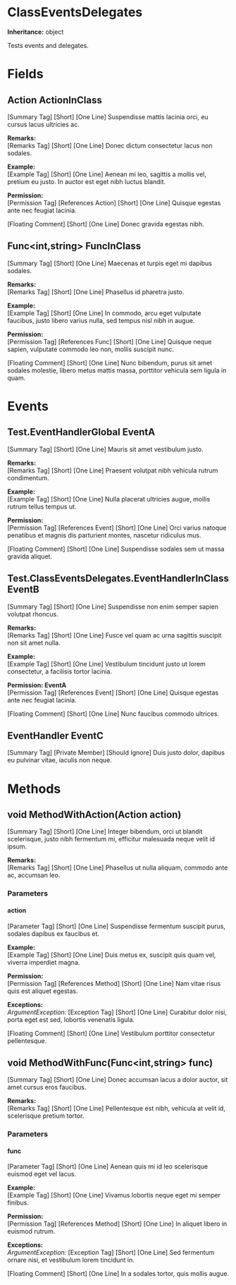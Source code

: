 # ClassEventsDelegates

**Inheritance:** object  
  
Tests events and delegates.  
  

# Fields

## Action<int> ActionInClass

[Summary Tag] [Short] [One Line] Suspendisse mattis lacinia orci, eu cursus lacus ultricies ac.  
  
**Remarks:**  
[Remarks Tag] [Short] [One Line] Donec dictum consectetur lacus non sodales.  
  
**Example:**  
[Example Tag] [Short] [One Line] Aenean mi leo, sagittis a mollis vel, pretium eu justo. In auctor est eget nibh luctus blandit.  
  
**Permission:**  
[Permission Tag] [References Action] [Short] [One Line] Quisque egestas ante nec feugiat lacinia.  
  
[Floating Comment] [Short] [One Line] Donec gravida egestas nibh.  

## Func<int,string> FuncInClass

[Summary Tag] [Short] [One Line] Maecenas et turpis eget mi dapibus sodales.  
  
**Remarks:**  
[Remarks Tag] [Short] [One Line] Phasellus id pharetra justo.  
  
**Example:**  
[Example Tag] [Short] [One Line] In commodo, arcu eget vulputate faucibus, justo libero varius nulla, sed tempus nisl nibh in augue.  
  
**Permission:**  
[Permission Tag] [References Func] [Short] [One Line] Quisque neque sapien, vulputate commodo leo non, mollis suscipit nunc.  
  
[Floating Comment] [Short] [One Line] Nunc bibendum, purus sit amet sodales molestie, libero metus mattis massa, porttitor vehicula sem ligula in quam.  

# Events

## Test.EventHandlerGlobal EventA

[Summary Tag] [Short] [One Line] Mauris sit amet vestibulum justo.  
  
**Remarks:**  
[Remarks Tag] [Short] [One Line] Praesent volutpat nibh vehicula rutrum condimentum.  
  
**Example:**  
[Example Tag] [Short] [One Line] Nulla placerat ultricies augue, mollis rutrum tellus tempus ut.  
  
**Permission:**  
[Permission Tag] [References Event] [Short] [One Line] Orci varius natoque penatibus et magnis dis parturient montes, nascetur ridiculus mus.  
  
[Floating Comment] [Short] [One Line] Suspendisse sodales sem ut massa gravida aliquet.  

## Test.ClassEventsDelegates.EventHandlerInClass EventB

[Summary Tag] [Short] [One Line] Suspendisse non enim semper sapien volutpat rhoncus.  
  
**Remarks:**  
[Remarks Tag] [Short] [One Line] Fusce vel quam ac urna sagittis suscipit non sit amet nulla.  
  
**Example:**  
[Example Tag] [Short] [One Line] Vestibulum tincidunt justo ut lorem consectetur, a facilisis tortor lacinia.  
  
**Permission: EventA**  
[Permission Tag] [References Event] [Short] [One Line] Quisque egestas ante nec feugiat lacinia.  
  
[Floating Comment] [Short] [One Line] Nunc faucibus commodo ultrices.  

## EventHandler EventC

[Summary Tag] [Private Member] [Should Ignore] Duis justo dolor, dapibus eu pulvinar vitae, iaculis non neque.  
  

# Methods

## void MethodWithAction(Action<int> action)

[Summary Tag] [Short] [One Line] Integer bibendum, orci ut blandit scelerisque, justo nibh fermentum mi, efficitur malesuada neque velit id ipsum.  
  
**Remarks:**  
[Remarks Tag] [Short] [One Line] Phasellus ut nulla aliquam, commodo ante ac, accumsan leo.  
  

### Parameters

#### action

[Parameter Tag] [Short] [One Line] Suspendisse fermentum suscipit purus, sodales dapibus ex faucibus et.  

  
**Example:**  
[Example Tag] [Short] [One Line] Duis metus ex, suscipit quis quam vel, viverra imperdiet magna.  
  
**Permission:**  
[Permission Tag] [References Method] [Short] [One Line] Nam vitae risus quis est aliquet egestas.  
  
**Exceptions:**  
_ArgumentException:_ [Exception Tag] [Short] [One Line] Curabitur dolor nisi, porta eget est sed, lobortis venenatis ligula.  
  
[Floating Comment] [Short] [One Line] Vestibulum porttitor consectetur pellentesque.  

## void MethodWithFunc(Func<int,string> func)

[Summary Tag] [Short] [One Line] Donec accumsan lacus a dolor auctor, sit amet cursus eros faucibus.  
  
**Remarks:**  
[Remarks Tag] [Short] [One Line] Pellentesque est nibh, vehicula at velit id, scelerisque pretium tortor.  
  

### Parameters

#### func

[Parameter Tag] [Short] [One Line] Aenean quis mi id leo scelerisque euismod eget vel lacus.  

  
**Example:**  
[Example Tag] [Short] [One Line] Vivamus lobortis neque eget mi semper finibus.  
  
**Permission:**  
[Permission Tag] [References Method] [Short] [One Line] In aliquet libero in euismod rutrum.  
  
**Exceptions:**  
_ArgumentException:_ [Exception Tag] [Short] [One Line] Sed fermentum ornare nisi, et vestibulum lorem tincidunt in.  
  
[Floating Comment] [Short] [One Line] In a sodales tortor, quis mollis augue.  

